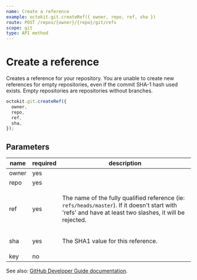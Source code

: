 ```yaml
---
name: Create a reference
example: octokit.git.createRef({ owner, repo, ref, sha })
route: POST /repos/{owner}/{repo}/git/refs
scope: git
type: API method
---
```


# Create a reference

Creates a reference for your repository. You are unable to create new references for empty repositories, even if the commit SHA-1 hash used exists. Empty repositories are repositories without branches.

```js
octokit.git.createRef({
  owner,
  repo,
  ref,
  sha,
});
```

## Parameters

<table>
  <thead>
    <tr>
      <th>name</th>
      <th>required</th>
      <th>description</th>
    </tr>
  </thead>
  <tbody>
    <tr><td>owner</td><td>yes</td><td>

</td></tr>
<tr><td>repo</td><td>yes</td><td>

</td></tr>
<tr><td>ref</td><td>yes</td><td>

The name of the fully qualified reference (ie: `refs/heads/master`). If it doesn't start with 'refs' and have at least two slashes, it will be rejected.

</td></tr>
<tr><td>sha</td><td>yes</td><td>

The SHA1 value for this reference.

</td></tr>
<tr><td>key</td><td>no</td><td>

</td></tr>
  </tbody>
</table>

See also: [GitHub Developer Guide documentation](https://docs.github.com/rest/reference/git#create-a-reference).
